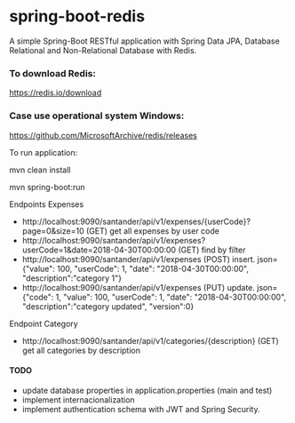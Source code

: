 # spring-boot-redis
A simple Spring-Boot RESTful application with Spring Data JPA, Database Relational and Non-Relational Database with Redis.

### To download Redis: 
https://redis.io/download

### Case use operational system Windows:
https://github.com/MicrosoftArchive/redis/releases

To run application: 

mvn clean install

mvn spring-boot:run

Endpoints Expenses

* http://localhost:9090/santander/api/v1/expenses/{userCode}?page=0&size=10 (GET) get all expenses by user code
* http://localhost:9090/santander/api/v1/expenses?userCode=1&date=2018-04-30T00:00:00 (GET) find by filter
* http://localhost:9090/santander/api/v1/expenses (POST) insert. json= {"value": 100, "userCode": 1, "date": "2018-04-30T00:00:00", "description":"category 1"}
* http://localhost:9090/santander/api/v1/expenses (PUT) update. json= {"code": 1, "value": 100, "userCode": 1, "date": "2018-04-30T00:00:00", "description":"category updated", "version":0}

Endpoint Category

* http://localhost:9090/santander/api/v1/categories/{description} (GET) get all categories by description

#### TODO
* update database properties in application.properties (main and test)
* implement internacionalization
* implement authentication schema with JWT and Spring Security.
